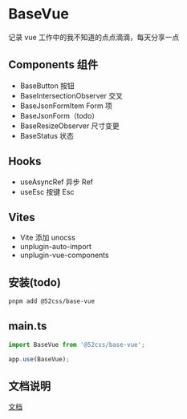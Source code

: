 # BaseVue

记录 vue 工作中的我不知道的点点滴滴，每天分享一点

## Components 组件

- BaseButton 按钮
- BaseIntersectionObserver 交叉
- BaseJsonFormItem Form 项
- BaseJsonForm（todo）
- BaseResizeObserver 尺寸变更
- BaseStatus 状态

## Hooks

- useAsyncRef 异步 Ref
- useEsc 按键 Esc

## Vites

- Vite 添加 unocss
- unplugin-auto-import
- unplugin-vue-components

## 安装(todo)

```sh
pnpm add @52css/base-vue
```

## main.ts

```ts
import BaseVue from '@52css/base-vue';

app.use(BaseVue);
```

## 文档说明

[文档](https://52css.github.io/base-vue/)
